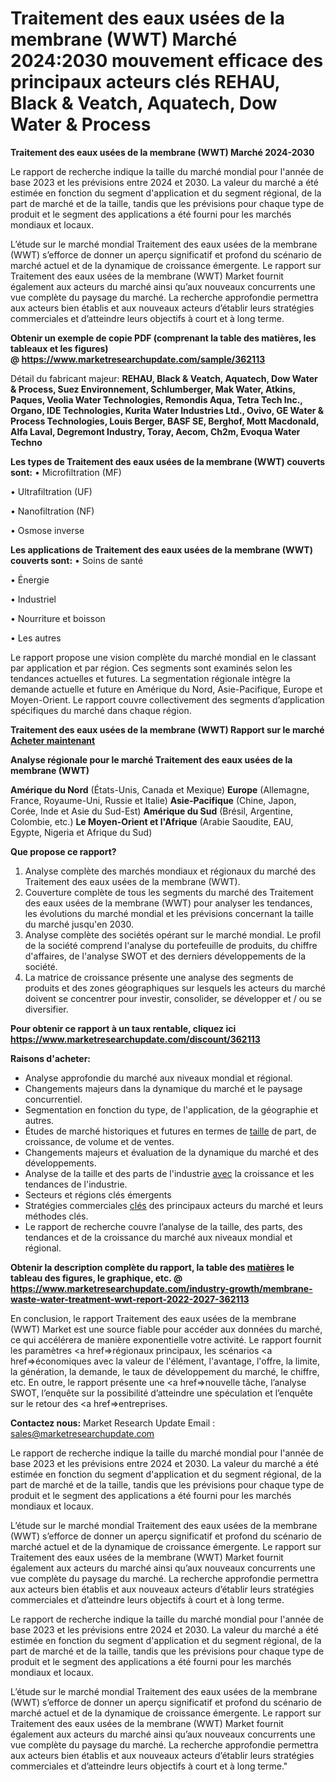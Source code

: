 # Traitement des eaux usées de la membrane (WWT) Marché 2024:2030 mouvement efficace des principaux acteurs clés REHAU, Black & Veatch, Aquatech, Dow Water & Process

<strong>Traitement des eaux usées de la membrane (WWT) Marché 2024-2030</strong>

Le rapport de recherche indique la taille du marché mondial pour l'année de base 2023 et les prévisions entre 2024 et 2030. La valeur du marché a été estimée en fonction du segment d'application et du segment régional, de la part de marché et de la taille, tandis que les prévisions pour chaque type de produit et le segment des applications a été fourni pour les marchés mondiaux et locaux.

L’étude sur le marché mondial Traitement des eaux usées de la membrane (WWT) s’efforce de donner un aperçu significatif et profond du scénario de marché actuel et de la dynamique de croissance émergente. Le rapport sur Traitement des eaux usées de la membrane (WWT) Market fournit également aux acteurs du marché ainsi qu’aux nouveaux concurrents une vue complète du paysage du marché. La recherche approfondie permettra aux acteurs bien établis et aux nouveaux acteurs d’établir leurs stratégies commerciales et d’atteindre leurs objectifs à court et à long terme.

<strong><b>Obtenir un exemple de copie PDF (comprenant la table des matières, les tableaux et les figures) @ </b></strong><strong><a href=http://www.marketresearchupdate.com/sample/362113>https://www.marketresearchupdate.com/sample/362113</a></strong></u></a></strong>

Détail du fabricant majeur:
<strong>REHAU, Black & Veatch, Aquatech, Dow Water & Process, Suez Environnement, Schlumberger, Mak Water, Atkins, Paques, Veolia Water Technologies, Remondis Aqua, Tetra Tech Inc., Organo, IDE Technologies, Kurita Water Industries Ltd., Ovivo, GE Water & Process Technologies, Louis Berger, BASF SE, Berghof, Mott Macdonald, Alfa Laval, Degremont Industry, Toray, Aecom, Ch2m, Evoqua Water Techno</strong>

<strong>Les types de Traitement des eaux usées de la membrane (WWT) couverts sont:</strong>
• Microfiltration (MF)

• Ultrafiltration (UF)

• Nanofiltration (NF)

• Osmose inverse

<strong>Les applications de Traitement des eaux usées de la membrane (WWT) couverts sont:</strong>
• Soins de santé

• Énergie

• Industriel

• Nourriture et boisson

• Les autres

Le rapport propose une vision complète du marché mondial en le classant par application et par région. Ces segments sont examinés selon les tendances actuelles et futures. La segmentation régionale intègre la demande actuelle et future en Amérique du Nord, Asie-Pacifique, Europe et Moyen-Orient. Le rapport couvre collectivement des segments d’application spécifiques du marché dans chaque région.

<strong>Traitement des eaux usées de la membrane (WWT) Rapport sur le marché <a href=https://www.marketresearchupdate.com/buynow/362113> Acheter maintenant </a></strong></a></strong>

<strong>Analyse régionale pour le marché Traitement des eaux usées de la membrane (WWT)</strong>

<strong>Amérique du Nord</strong> (États-Unis, Canada et Mexique)
<strong>Europe</strong> (Allemagne, France, Royaume-Uni, Russie et Italie)
<strong>Asie-Pacifique</strong> (Chine, Japon, Corée, Inde et Asie du Sud-Est)
<strong>Amérique du Sud</strong> (Brésil, Argentine, Colombie, etc.)
<strong>Le Moyen-Orient et l'Afrique</strong> (Arabie Saoudite, EAU, Egypte, Nigeria et Afrique du Sud)

<strong>Que propose ce rapport?</strong>

1) Analyse complète des marchés mondiaux et régionaux du marché des Traitement des eaux usées de la membrane (WWT).
2) Couverture complète de tous les segments du marché des Traitement des eaux usées de la membrane (WWT) pour analyser les tendances, les évolutions du marché mondial et les prévisions concernant la taille du marché jusqu'en 2030.
3) Analyse complète des sociétés opérant sur le marché mondial. Le profil de la société comprend l'analyse du portefeuille de produits, du chiffre d'affaires, de l'analyse SWOT et des derniers développements de la société.
4) La matrice de croissance présente une analyse des segments de produits et des zones géographiques sur lesquels les acteurs du marché doivent se concentrer pour investir, consolider, se développer et / ou se diversifier.

<strong>Pour obtenir ce rapport à un taux rentable, cliquez ici</strong>
<strong><a href=https://www.marketresearchupdate.com/discount/362113>https://www.marketresearchupdate.com/discount/362113</a></strong></b></u></strong></a>

<strong>Raisons d'acheter:</strong>
<ul>
  <li>Analyse approfondie du marché aux niveaux mondial et régional.</li>
  <li>Changements majeurs dans la dynamique du marché et le paysage concurrentiel.</li>
  <li>Segmentation en fonction du type, de l'application, de la géographie et autres.</li>
  <li>Études de marché historiques et futures en termes de <a href=>taille</a> de part, de croissance, de volume et de ventes.</li>
  <li>Changements majeurs et évaluation de la dynamique du marché et des développements.</li>
  <li>Analyse de la taille et des parts de l'industrie <a href=>avec</a> la croissance et les tendances de l'industrie.</li>
  <li>Secteurs et régions clés émergents</li>
  <li>Stratégies commerciales <a href=>clés</a> des principaux acteurs du marché et leurs méthodes clés.</li>
  <li>Le rapport de recherche couvre l’analyse de la taille, des parts, des tendances et de la croissance du marché aux niveaux mondial et régional.</li>
</ul>
<strong><b>Obtenir la description complète du rapport, la table des <a href=>matières</a> le tableau des figures, le graphique, etc. @ </b></strong> <strong><a href=https://www.marketresearchupdate.com/industry-growth/membrane-waste-water-treatment-wwt-report-2022-2027-362113>https://www.marketresearchupdate.com/industry-growth/membrane-waste-water-treatment-wwt-report-2022-2027-362113</a></strong></a></strong>

En conclusion, le rapport Traitement des eaux usées de la membrane (WWT) Market est une source fiable pour accéder aux données du marché, ce qui accélérera de manière exponentielle votre activité. Le rapport fournit les paramètres <a href=>régionaux</a> principaux, les scénarios <a href=>économiques</a> avec la valeur de l'élément, l'avantage, l'offre, la limite, la génération, la demande, le taux de développement du marché, le chiffre, etc. En outre, le rapport présente une <a href=>nouvelle</a> tâche, l’analyse SWOT, l’enquête sur la possibilité d’atteindre une spéculation et l’enquête sur le retour des <a href=>entreprises.</a>

<strong>Contactez nous:</strong>
Market Research Update
Email : sales@marketresearchupdate.com

Le rapport de recherche indique la taille du marché mondial pour l'année de base 2023 et les prévisions entre 2024 et 2030. La valeur du marché a été estimée en fonction du segment d'application et du segment régional, de la part de marché et de la taille, tandis que les prévisions pour chaque type de produit et le segment des applications a été fourni pour les marchés mondiaux et locaux.

L’étude sur le marché mondial Traitement des eaux usées de la membrane (WWT) s’efforce de donner un aperçu significatif et profond du scénario de marché actuel et de la dynamique de croissance émergente. Le rapport sur Traitement des eaux usées de la membrane (WWT) Market fournit également aux acteurs du marché ainsi qu’aux nouveaux concurrents une vue complète du paysage du marché. La recherche approfondie permettra aux acteurs bien établis et aux nouveaux acteurs d’établir leurs stratégies commerciales et d’atteindre leurs objectifs à court et à long terme.

Le rapport de recherche indique la taille du marché mondial pour l'année de base 2023 et les prévisions entre 2024 et 2030. La valeur du marché a été estimée en fonction du segment d'application et du segment régional, de la part de marché et de la taille, tandis que les prévisions pour chaque type de produit et le segment des applications a été fourni pour les marchés mondiaux et locaux.

L’étude sur le marché mondial Traitement des eaux usées de la membrane (WWT) s’efforce de donner un aperçu significatif et profond du scénario de marché actuel et de la dynamique de croissance émergente. Le rapport sur Traitement des eaux usées de la membrane (WWT) Market fournit également aux acteurs du marché ainsi qu’aux nouveaux concurrents une vue complète du paysage du marché. La recherche approfondie permettra aux acteurs bien établis et aux nouveaux acteurs d’établir leurs stratégies commerciales et d’atteindre leurs objectifs à court et à long terme."
